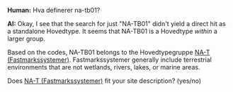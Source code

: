 **Human:** Hva definerer na-tb01?

**AI:** Okay, I see that the search for just "NA-TB01" didn't yield a direct hit as a standalone Hovedtype. It seems that NA-TB01 is a Hovedtype *within* a larger group.

Based on the codes, NA-TB01 belongs to the Hovedtypegruppe [NA-T (Fastmarkssystemer)](https://naturinorge.artsdatabanken.no/Naturtype/NIN-3.0-T-C-PE-NA-MB-NA-T). Fastmarkssystemer generally include terrestrial environments that are not wetlands, rivers, lakes, or marine areas.

Does [NA-T (Fastmarkssystemer)](https://naturinorge.artsdatabanken.no/Naturtype/NIN-3.0-T-C-PE-NA-MB-NA-T) fit your site description? (yes/no)